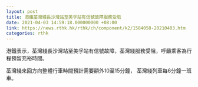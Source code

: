 ```yaml
---
layout: post
title: 港鐵荃灣綫長沙灣站至美孚站有信號故障服務受阻
date: 2021-04-03 14:59:18.000000000 +08:00
link: https://news.rthk.hk/rthk/ch/component/k2/1584058-20210403.htm
categories: rthk
---
```


港鐵表示，荃灣綫長沙灣站至美孚站有信號故障，荃灣綫服務受阻，呼籲乘客為行程預留充裕時間。

荃灣綫來回方向整體行車時間預計需要額外10至15分鐘， 荃灣綫列車每6分鐘一班車。
